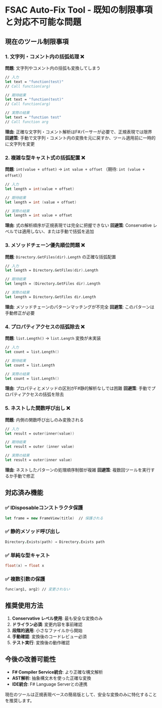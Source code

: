 # FSAC Auto-Fix Tool - 既知の制限事項と対応不可能な問題

## 現在のツール制限事項

### 1. 文字列・コメント内の括弧処理 ❌
**問題**: 文字列やコメント内の括弧も変換してしまう
```fsharp
// 入力
let text = "function(test)"
// Call function(arg)

// 期待結果
let text = "function(test)"
// Call function(arg)

// 実際の結果
let text = "function test"
// Call function arg
```

**理由**: 正確な文字列・コメント解析はF#パーサーが必要で、正規表現では限界
**回避策**: 手動で文字列・コメント内の変換を元に戻すか、ツール適用前に一時的に文字列を変更

### 2. 複雑な型キャスト式の括弧配置 ❌
**問題**: `int(value + offset)` → `int value + offset` （期待: `int (value + offset)`）
```fsharp
// 入力
let length = int(value + offset)

// 期待結果
let length = int (value + offset)

// 実際の結果
let length = int value + offset
```

**理由**: 式の解析順序が正規表現では完全に把握できない
**回避策**: Conservative レベルでは適用しない、または手動で括弧を追加

### 3. メソッドチェーン優先順位問題 ❌
**問題**: `Directory.GetFiles(dir).Length` の正確な括弧配置
```fsharp
// 入力
let length = Directory.GetFiles(dir).Length

// 期待結果
let length = (Directory.GetFiles dir).Length

// 実際の結果
let length = Directory.GetFiles dir.Length
```

**理由**: メソッドチェーンのパターンマッチングが不完全
**回避策**: このパターンは手動修正が必要

### 4. プロパティアクセスの括弧除去 ❌
**問題**: `list.Length()` → `list.Length` 変換が未実装
```fsharp
// 入力
let count = list.Length()

// 期待結果
let count = list.Length

// 実際の結果
let count = list.Length()
```

**理由**: プロパティとメソッドの区別がF#静的解析なしでは困難
**回避策**: 手動でプロパティアクセスの括弧を除去

### 5. ネストした関数呼び出し ❌
**問題**: 内側の関数呼び出しのみ変換される
```fsharp
// 入力
let result = outer(inner(value))

// 期待結果
let result = outer (inner value)

// 実際の結果
let result = outer(inner value)
```

**理由**: ネストしたパターンの処理順序制御が複雑
**回避策**: 複数回ツールを実行するか手動で修正

## 対応済み機能

### ✅ IDisposableコンストラクタ保護
```fsharp
let frame = new FrameView(title)  // 保護される
```

### ✅ 静的メソッド呼び出し
```fsharp
Directory.Exists(path) → Directory.Exists path
```

### ✅ 単純な型キャスト
```fsharp
float(x) → float x
```

### ✅ 複数引数の保護
```fsharp
func(arg1, arg2) // 変更されない
```

## 推奨使用方法

1. **Conservative レベル使用**: 最も安全な変換のみ
2. **ドライラン必須**: 変更内容を事前確認
3. **段階的適用**: 小さなファイルから開始
4. **手動確認**: 変換後のコードレビュー必須
5. **テスト実行**: 変換後の動作確認

## 今後の改善可能性

- **F# Compiler Service統合**: より正確な構文解析
- **AST解析**: 抽象構文木を使った正確な変換
- **IDE統合**: F# Language Serverとの連携

現在のツールは正規表現ベースの簡易版として、安全な変換のみに特化することを推奨します。